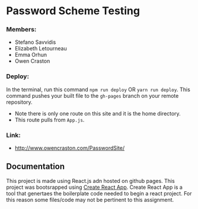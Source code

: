# Password Scheme Testing

### Members:
- Stefano Savvidis
- Elizabeth Letourneau
- Emma Orhun
- Owen Craston


### Deploy:
In the terminal, run this command `npm run deploy` OR `yarn run deploy`. This command pushes your built file to the `gh-pages` branch on your remote repository.
- Note there is only one route on this site and it is the home directory. 
- This route pulls from `App.js`.


### Link:
- http://www.owencraston.com/PasswordSite/


## Documentation
This project is made using React.js adn hosted on github pages. This project was bootsrapped using [Create React App](https://github.com/facebook/create-react-app). Create React App is a tool that genertaes the boilerplate code needed to begin a react project. For this reason some files/code may not be pertinent to this assignment. 
